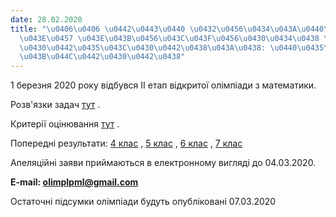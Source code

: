 ```yaml
---
date: 28.02.2020
title: "\u0406\u0406 \u0442\u0443\u0440 \u0432\u0456\u0434\u043A\u0440\u0438\u0442\
  \u043E\u0457 \u043E\u043B\u0456\u043C\u043F\u0456\u0430\u0434\u0438 \u0437 \u043C\
  \u0430\u0442\u0435\u043C\u0430\u0442\u0438\u043A\u0438: \u0440\u0435\u0437\u0443\
  \u043B\u044C\u0442\u0430\u0442\u0438"
---
```

1 березня 2020 року відбувся ІІ етап відкритої олімпіади з математики.

Розв'язки задач
[тут](/files/іі-тур-відкритої-олі-розвязки-4-7.pdf "Розвязки-4-7.pdf")
.

Критерії оцінювання
[тут](/files/іі-тур-відкритої-олі-критерії.pdf "Критерії.pdf")
.

Попередні результати:
[4 клас](/files/іі-тур-відкритої-олі-попередні_результати_4_клас.pdf "Попередні_результати_4_клас.pdf")
,
[5 клас](/files/іі-тур-відкритої-олі-попередні_результати_5_клас.pdf "Попередні_результати_5_клас.pdf")
,
[6 клас](/files/іі-тур-відкритої-олі-попередні_результати_6_клас.pdf "Попередні_результати_6_клас.pdf")
,
[7 клас](/files/іі-тур-відкритої-олі-попередні_результати_7_клас.pdf "Попередні_результати_7_клас.pdf")

Апеляційні заяви приймаються в електронному вигляді до 04.03.2020.

**E-mail:
[olimplpml@gmail.com](mailto:olimplpml@gmail.com)**

Остаточні підсумки олімпіади будуть опубліковані 07.03.2020